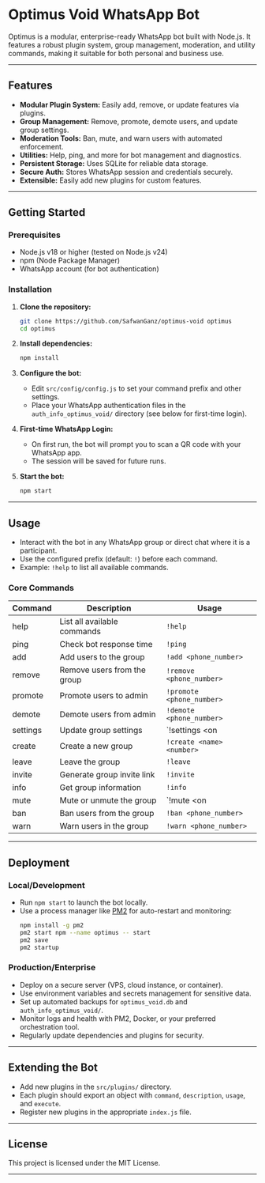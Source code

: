 # Optimus Void WhatsApp Bot
 
Optimus is a modular, enterprise-ready WhatsApp bot built with Node.js. It features a robust plugin system, group management, moderation, and utility commands, making it suitable for both personal and business use.

---

## Features

- **Modular Plugin System:** Easily add, remove, or update features via plugins.
- **Group Management:** Remove, promote, demote users, and update group settings.
- **Moderation Tools:** Ban, mute, and warn users with automated enforcement.
- **Utilities:** Help, ping, and more for bot management and diagnostics.
- **Persistent Storage:** Uses SQLite for reliable data storage.
- **Secure Auth:** Stores WhatsApp session and credentials securely.
- **Extensible:** Easily add new plugins for custom features.

---

## Getting Started

### Prerequisites
- Node.js v18 or higher (tested on Node.js v24)
- npm (Node Package Manager)
- WhatsApp account (for bot authentication)

### Installation

1. **Clone the repository:**
   ```sh
   git clone https://github.com/SafwanGanz/optimus-void optimus
   cd optimus
   ```

2. **Install dependencies:**
   ```sh
   npm install
   ```

3. **Configure the bot:**
   - Edit `src/config/config.js` to set your command prefix and other settings.
   - Place your WhatsApp authentication files in the `auth_info_optimus_void/` directory (see below for first-time login).

4. **First-time WhatsApp Login:**
   - On first run, the bot will prompt you to scan a QR code with your WhatsApp app.
   - The session will be saved for future runs.

5. **Start the bot:**
   ```sh
   npm start
   ```

---

## Usage

- Interact with the bot in any WhatsApp group or direct chat where it is a participant.
- Use the configured prefix (default: `!`) before each command.
- Example: `!help` to list all available commands.

### Core Commands

| Command      | Description                        | Usage                        |
|--------------|------------------------------------|------------------------------|
| help         | List all available commands        | `!help`                      |
| ping         | Check bot response time            | `!ping`                      |
| add          | Add users to the group             | `!add <phone_number>`        |
| remove       | Remove users from the group        | `!remove <phone_number>`     |
| promote      | Promote users to admin             | `!promote <phone_number>`    |
| demote       | Demote users from admin            | `!demote <phone_number>`     |
| settings     | Update group settings              | `!settings <type> <on|off>`  |
| create       | Create a new group                 | `!create <name> <number>`    |
| leave        | Leave the group                    | `!leave`                     |
| invite       | Generate group invite link         | `!invite`                    |
| info         | Get group information              | `!info`                      |
| mute         | Mute or unmute the group           | `!mute <on|off>`             |
| ban          | Ban users from the group           | `!ban <phone_number>`        |
| warn         | Warn users in the group            | `!warn <phone_number>`       |

---

## Deployment

### Local/Development
- Run `npm start` to launch the bot locally.
- Use a process manager like [PM2](https://pm2.keymetrics.io/) for auto-restart and monitoring:
  ```sh
  npm install -g pm2
  pm2 start npm --name optimus -- start
  pm2 save
  pm2 startup
  ```

### Production/Enterprise
- Deploy on a secure server (VPS, cloud instance, or container).
- Use environment variables and secrets management for sensitive data.
- Set up automated backups for `optimus_void.db` and `auth_info_optimus_void/`.
- Monitor logs and health with PM2, Docker, or your preferred orchestration tool.
- Regularly update dependencies and plugins for security.

---

## Extending the Bot

- Add new plugins in the `src/plugins/` directory.
- Each plugin should export an object with `command`, `description`, `usage`, and `execute`.
- Register new plugins in the appropriate `index.js` file.

---

## License

This project is licensed under the MIT License.

---
